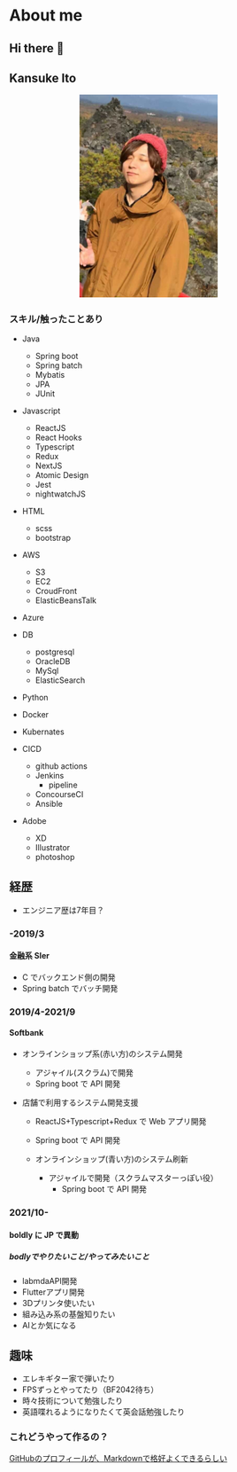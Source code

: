 # About me

## Hi there 👋

## Kansuke Ito

<p align="center">
<img src="assets/pieple.jpeg" alt="profile画像" width="250">
</p>

### スキル/触ったことあり

- Java

  - Spring boot
  - Spring batch
  - Mybatis
  - JPA
  - JUnit

- Javascript

  - ReactJS
  - React Hooks
  - Typescript
  - Redux
  - NextJS
  - Atomic Design
  - Jest
  - nightwatchJS

- HTML

  - scss
  - bootstrap

- AWS

  - S3
  - EC2
  - CroudFront
  - ElasticBeansTalk

- Azure

- DB

  - postgresql
  - OracleDB
  - MySql
  - ElasticSearch

- Python
- Docker
- Kubernates
- CICD
  - github actions
  - Jenkins
    - pipeline
  - ConcourseCI
  - Ansible
- Adobe
  - XD
  - Illustrator
  - photoshop

## 経歴
- エンジニア歴は7年目？

### -2019/3

#### 金融系 SIer
  - C でバックエンド側の開発
  - Spring batch でバッチ開発

### 2019/4-2021/9

#### Softbank

  - オンラインショップ系(赤い方)のシステム開発

    - アジャイル(スクラム)で開発
    - Spring boot で API 開発

  - 店舗で利用するシステム開発支援

    - ReactJS+Typescript+Redux で Web アプリ開発
    - Spring boot で API 開発

    - オンラインショップ(青い方)のシステム刷新
      - アジャイルで開発（スクラムマスターっぽい役）
        - Spring boot で API 開発

### 2021/10-

#### boldly に JP で異動

##### bodlyでやりたいこと/やってみたいこと
- labmdaAPI開発
- Flutterアプリ開発
- 3Dプリンタ使いたい
- 組み込み系の基盤知りたい
- AIとか気になる

## 趣味
- エレキギター家で弾いたり
- FPSずっとやってたり（BF2042待ち）
- 時々技術について勉強したり
- 英語喋れるようになりたくて英会話勉強したり

<!--
**kansukeito/kansukeito** is a ✨ _special_ ✨ repository because its `README.md` (this file) appears on your GitHub profile.

Here are some ideas to get you started:

- 🔭 I’m currently working on ...
- 🌱 I’m currently learning ...
- 👯 I’m looking to collaborate on ...
- 🤔 I’m looking for help with ...
- 💬 Ask me about ...
- 📫 How to reach me: ...
- 😄 Pronouns: ...
- ⚡ Fun fact: ...
-->

### これどうやって作るの？
[GitHubのプロフィールが、Markdownで格好よくできるらしい](https://nishipy.com/archives/1585)
